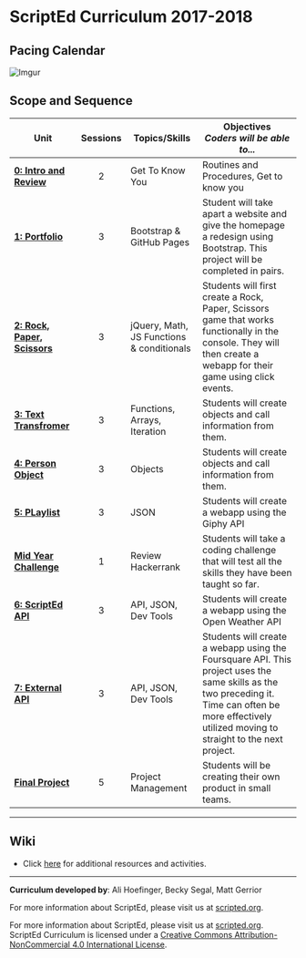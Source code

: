 # ScriptEd Curriculum 2017-2018

## Pacing Calendar
![Imgur](http://i.imgur.com/8LibL1t.png)

## Scope and Sequence

| Unit  | Sessions | Topics/Skills |  Objectives <br> *Coders will be able to...* |
|-------|:-------:|------|--------------|
| [**0: Intro and Review**](units/unit0)|2  | Get To Know You | Routines and Procedures, Get to know you |
| [**1: Portfolio**](units/unit1) | 3  | Bootstrap & GitHub Pages| Student will take apart a website and give the homepage a redesign using Bootstrap. This project will be completed in pairs. |
| [**2: Rock, Paper, Scissors**](units/unit2) | 3  | jQuery, Math, JS Functions & conditionals | Students will first create a Rock, Paper, Scissors game that works functionally in the console. They will then create a webapp for their game using click events.|
| [**3: Text Transfromer**](units/5-JSobjects) | 3  | Functions, Arrays, Iteration| Students will create objects and call information from them. |
| [**4: Person Object**](units/5-JSobjects) | 3  | Objects| Students will create objects and call information from them. |
| [**5: PLaylist**](units/6-giphyAPI) | 3  |  JSON | Students will create a webapp using the Giphy API|
| [**Mid Year Challenge**](units/midYearChallenge) | 1  | Review Hackerrank| Students will take a coding challenge that will test all the skills they have been taught so far.|
| [**6: ScriptEd  API**](units/7-openWeatherAPI) | 3  | API, JSON, Dev Tools| Students will create a webapp using the Open Weather API|
| [**7: External API**](units/opt-FoursquareAPI)| 3   | API, JSON, Dev Tools| Students will create a webapp using the Foursquare API. This project uses the same skills as the two preceding it. Time can often be more effectively utilized moving to straight to the next project. |
| [**Final Project**](units/9-entrepreneur) | 5  | Project Management| Students will be creating their own product in small teams. |

----
## Wiki

* Click [here](https://github.com/ScriptEdcurriculum/curriculum17-18/wiki/2:-Advanced) for additional resources and activities.

----
**Curriculum developed by**: Ali Hoefinger, Becky Segal, Matt Gerrior

For more information about ScriptEd, please visit us at [scripted.org](https://www.scripted.org). 
<br>


For more information about ScriptEd, please visit us at [scripted.org](https://www.scripted.org). 
<br>
ScriptEd Curriculum is licensed under a <a rel="license" href="http://creativecommons.org/licenses/by-nc/4.0/">Creative Commons Attribution-NonCommercial 4.0 International License</a>. 
